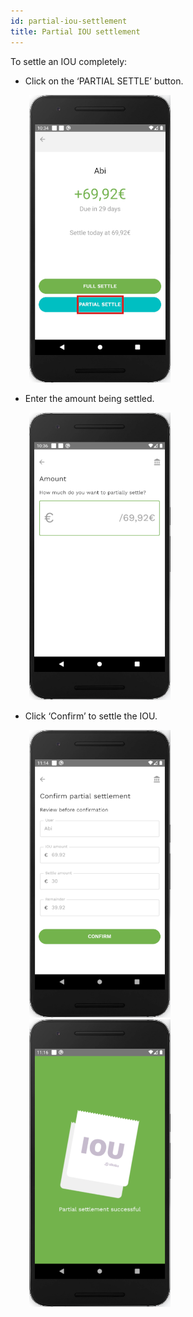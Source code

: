```yaml
---
id: partial-iou-settlement
title: Partial IOU settlement
---
```


To settle an IOU completely:

- Click on the ‘PARTIAL SETTLE’ button.

<img src="assets/partial-settle1.png" alt="partial IOU settlement" width="226" height="460" style="display: inline; margin-left: 30px;"/>

- Enter the amount being settled.

<img src="assets/partial-settle2.png" alt="partial IOU settlement" width="226" height="460" style="display: inline; margin-left: 30px;"/>

- Click ‘Confirm’ to settle the IOU.

<img src="assets/partial-settle3.png" alt="partial IOU settlement" width="226" height="460" style="display: inline; margin-left: 30px;"/>
<img src="assets/partial-settle4.png" alt="partial IOU settlement" width="226" height="460" style="display: inline; margin-left: 30px;"/>
